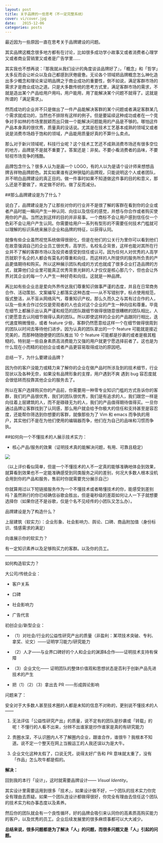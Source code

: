```yaml
---
layout: post
title: 关于品牌的一些思考（不一定完整系统）
cover: vi/cover.jpg
date:   2015-12-06
categories: posts
---
```


最近因为一些原因一直在思考关于品牌建设的问题。

其实品牌这概念很多地方都有在讨论，比如很多成功学小故事又或者消费者心理学又或者商业营销里又或者是广告学里……

其实我也不想再说：『那我就从我们设计的角度谈谈品牌好了』，「概念」和「哲学」太多反而会让听众以及自己都感到厌倦疲惫。无论各个领域把品牌概念怎么神化造出多少概念和理论来证明品牌之于商业成功的重要性，倒不如说，满足客群市场的需求才是商业成功之道。只是大多数传统的思考方式里，满足客群市场的需求，不就是造出某个产品给用户用吗，用户能用，用了能解决某个问题不就得了。这就是所谓的「满足需求」。

然而成功的企业并不只是做出了一件产品能解决客群的某个问题或者满足客群某几个需求就成功的，当然也不排除有这样的例子。但是要延续这种成功或者在一个竞争对手如林的市场里脱颖而出只做一个能解决问题能用的产品是不够的。哪怕这件产品本身真的很优秀，质量真的没话说。尤其是在技术工艺基本成熟的领域又或者说是消费市场趋于饱和的领域，产品能用质量好真的不算什么卖点。

那么对于新兴领域呢，科技行业呢？这个技术工艺还不成熟消费市场还有很多空位的地方，品牌是不是就不重要了。答案还是：非矣。不要小看消费者的品味，不要轻视市场竞争的残酷。

品牌包含什么？很多人认为是画一个 LOGO，有的人以为是请个设计师来想想品牌吉祥物品牌颜色。其实如果谁有这种狭隘的品牌观，只能说明这个人或者团队，并不明白品牌建设的真正目的。做一件事时如果不知道做这件事的目的和意义，那么还是不要做了，肯定做不好的。做了反而减分。

##那么品牌建设是为了什么？

说白了，品牌建设是为了让那些对你的行业并不是很了解的客群在看到你的企业或者产品时能一瞬间产生一种认同、向往以及信任的感觉，并想与你合作或者购买使用你的产品。当然达到这样的目的并非易事。一个商标不会让用户感到信任仅一个色彩不会让用户产生认同。你需要给用户一系列有型形的不需要任何技术门槛就可以理解的标识系统来展示企业和品牌的特征，以获得认同。

就像有些企业虽然视觉系统做得很弱化，但是在他们的公关行为里你可以看到他们在故意强调自己的企业员工很优秀，高学历，名校名企背景，这样也能对其所在行业并不了解的客群市场以及投资者感受到信任或认可。因为任何人对优秀的人高学历就职于名企的人都会有莫名的尊重和向往，而这样的人所提供的服务所负责的产品更值期待和购买。所以这种展示团队构成的方式也就成了很多企业打造品牌的方式，就算他们企业里可能真正优秀背景光鲜的人才仅仅是核心那几个，但也会让外界对其企业的每一个人产生一种好奇和向往。这就是一种品牌。

再比如有些企业总是爱向外界传达我们尊重知识做事严谨的态度，并且在日常商务合作、活动策划、文案编写上都落实这种态度——从不写错别字，标点使用规范，版式整洁，从不盲从网络风气，尊重知识产权。那么久而久之与其有过合作的人，以及一些未合作过仅仅是旁观者的人也会对这个企业的产生一种向往和尊重。毕竟在细节上都展示出认真严谨和规范的团队跟细节做得很随意很糟糕的团队相比，人们更愿意去认同细节做得认真的团队。所以即使这样的企业的产品跟同行相比，迭代速度稍微慢些，或者 feature 少些，客群仍然愿意给这样一个在细节做得很周到的团队以时间去等待他们进步。因为认真的团队拿出的一个 feature 可能就是接近完美的，而那种随随便便的团队推出 10 个 feature 可能都是抄袭的或者是极其粗糙的。特别是一些自身素质高消费能力又强的用户就更宁愿选择前者了。这也是为什么现在小而精的初创企业或者产品更容易取得成功的原因吧。



总结一下，为什么要建设品牌？

因为你的客户没能力或精力来了解你的企业在做产品时所涉及到的技术细节，行业现状以及各种无奈，如果没有品牌形象的支撑，用户遇到不爽 遇到 bug 容忍度就会很低转而投靠其他企业的服务去了。

所以在客户选择购买你的产品前，你需要用一种零专业知识门槛的方式告诉你的客群，我们的产品很优秀，我们的团队很优秀，我们是有追求的人，我们跟您一样是向往着上层建筑的人，而不是碌碌无为的人，我们的产品值得期待值得买。一旦你通过品牌让客群找到了认同感，那么用户就会给予你极大的信任和支持甚至是容忍度，还能帮你筛选到你想要的客群，就像那些为了 Vim 和 emacs 而争执的用户，其实他们不是在为他们使用的编辑器而争，他们在为自己的品味和习惯而争执。









##如何向一个不懂技术的人展示技术实力：

- 核心产品/服务的效果（证明技术真的能解决问题，有用、可靠且稳定）

![](../blog/images/vi/1.png)

（以上评价看似简单，但是一个不懂技术的人不一定真的能够准确地体会到效果，就算看到效果也不一定能准确感受到同类服务之间的差别，何况大多数人根本没机会用到你的产品和服务，售前时你就需要充分展示自己）



你就算用过以下短链接服务作为一个不懂技术或者略懂技术的你，能感受到差别吗？虽然熟行的你已经确信谷歌会胜出，但是毫秒级的差距如何让人一下子就想要选择你（如果你还不是谷歌，仅是个名不见经传的小团队又怎么办）。



品牌建设是为了构造什么？

上层建筑（软实力）：企业形象、社会影响力、舆论、口碑、商品附加值（身份标识、情感需求的满足）

向谁展示你的软实力？

有一定知识素养以及足够购买力的客群。以及你的员工。

---

如何构造软实力？

大公司/传统企业：

- 客户关系

- 口碑

- 社会影响力

- 广告代言



初创企业/新型企业：

- （1）对社会/行业的公益性研究产出的质量（非盈利：某项技术突破、专利、拿奖、论文）——证明学习能力/研究能力

- （2）人才——与业界口碑好的个人和企业的渊源&合作——证明技术支持有保障

- （3）企业文化—— 证明团队的整体价值观和思想状态是否利于创新产品先进技术的产生

-  把（1）（2）（3）拿出去 PR ——形成舆论影响




问题来了：

安全对于大多数人甚至技术圈的人都是未知的信息不对称的，更别说不懂技术的人——

1. 无法评估「公益性研究产出」的质量，说不定有的团队是抄袭或「转载」的呢！不懂行的人看不出来，分辨不出谁家是炒作谁家是真的有研究能力

2. 贵圈水深，不认识圈内人不了解圈内企业，跟谁合作，谁很牛？我根本不知道。说不定一个整天在网上当搬运工的人我还误以为是大牛。

3. 企业文化这种太假了，口说无凭，说得太好广告和 PR 意味就太重了，没有「作品」怎么吹牛都是假的。



**解决：**

回到我的本行「设计」，这时就需要品牌设计—— *Visual Identity*。

其实设计里需要运用到很多「技术」，如果设计做不好，一个团队的技术实力你完全有理由去质疑。如果一个团队连设计都做得很好，你完全有理由去信任这个团队的技术实力和办事态度以及素养。

然后你的团队就会有一个良性循环，好的品牌会吸引来认同你的高素质高购买能力的客户，以及优秀的员工。企业后续发展里的很多麻烦事都可以大大减少。



**总结来说，很多问题都是为了解决「人」的问题，而很多问题又是「人」引起的问题。**
